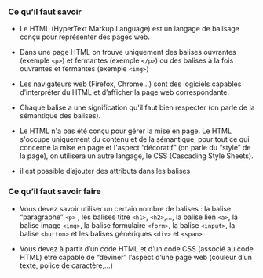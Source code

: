 ### Ce qu’il faut savoir

- Le HTML (HyperText Markup Language) est un langage de balisage conçu pour représenter des pages web.

- Dans une page HTML on trouve uniquement des balises ouvrantes (exemple ```<p>```) et fermantes (exemple ```</p>```) ou des balises à la fois ouvrantes et fermantes (exemple ```<img>```)

- Les navigateurs web (Firefox, Chrome...) sont des logiciels capables d’interpréter du HTML et d’afficher la page web correspondante.

- Chaque balise a une signification qu'il faut bien respecter (on parle de la sémantique des balises).

- Le HTML n'a pas été conçu pour gérer la mise en page. Le HTML s'occupe uniquement du contenu et de la sémantique, pour tout ce qui concerne la mise en page et l'aspect “décoratif” (on parle du “style” de la page), on utilisera un autre langage, le CSS (Cascading Style Sheets).

- il est possible d’ajouter des attributs dans les balises

### Ce qu’il faut savoir faire

- Vous devez savoir utiliser un certain nombre de balises : la balise “paragraphe” ```<p>``` , les balises titre ```<h1>```, ```<h2>```,..., la balise lien ```<a>```, la balise image ```<img>```, la balise formulaire ```<form>```, la balise ```<input>```, la balise ```<button>``` et les balises génériques ```<div>``` et ```<span>```

- Vous devez à partir d’un code HTML et d’un code CSS (associé au code HTML) être capable de “deviner” l’aspect d’une page web (couleur d’un texte, police de caractère,…)